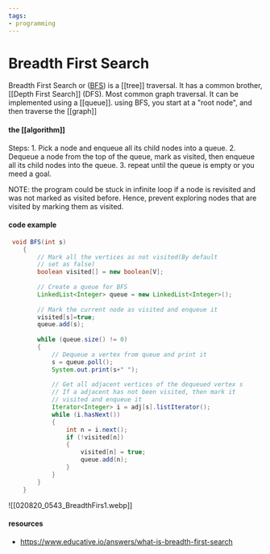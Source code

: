 ```yaml
---
tags:
- programming
---
```

# Breadth First Search

Breadth First Search or ([BFS](https://en.wikipedia.org/wiki/Breadth-first_search)) is a [[tree]] traversal.
It has a common brother, [[Depth First Search]] (DFS).
Most common graph traversal. It can be implemented using a [[queue]].
using BFS, you start at a "root node", and then traverse the [[graph]] 

#### the [[algorithm]]
Steps:
	1. Pick a node and enqueue all its child nodes into a queue.
	2. Dequeue a node from the top of the queue, mark as visited, then enqueue all its child nodes into the queue.
	3. repeat until the queue is empty or you meed a goal. 


NOTE: the program could be stuck in infinite loop if a node is revisited and was not marked as visited before. Hence, prevent exploring nodes that are visited by marking them as visited. 

#### code example
```java
 void BFS(int s)
    {
        // Mark all the vertices as not visited(By default
        // set as false)
        boolean visited[] = new boolean[V];
 
        // Create a queue for BFS
        LinkedList<Integer> queue = new LinkedList<Integer>();
 
        // Mark the current node as visited and enqueue it
        visited[s]=true;
        queue.add(s);
 
        while (queue.size() != 0)
        {
            // Dequeue a vertex from queue and print it
            s = queue.poll();
            System.out.print(s+" ");
 
            // Get all adjacent vertices of the dequeued vertex s
            // If a adjacent has not been visited, then mark it
            // visited and enqueue it
            Iterator<Integer> i = adj[s].listIterator();
            while (i.hasNext())
            {
                int n = i.next();
                if (!visited[n])
                {
                    visited[n] = true;
                    queue.add(n);
                }
            }
        }
    }

```



![[020820_0543_BreadthFirs1.webp]]
#### resources
- https://www.educative.io/answers/what-is-breadth-first-search


